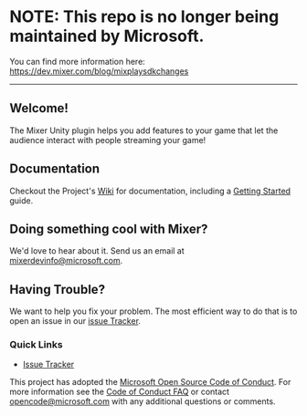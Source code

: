 # NOTE: This repo is no longer being maintained by Microsoft.
You can find more information here: https://dev.mixer.com/blog/mixplaysdkchanges

--------------

## Welcome!

The Mixer Unity plugin helps you add features to your game that let the audience interact with people streaming your game!

## Documentation

Checkout the Project's [Wiki](https://github.com/mixer/interactive-unity-plugin/wiki) for documentation, including a [Getting Started](https://github.com/mixer/interactive-unity-plugin/wiki/Getting-started) guide.

## Doing something cool with Mixer?

We'd love to hear about it. Send us an email at mixerdevinfo@microsoft.com.

## Having Trouble?

We want to help you fix your problem. The most efficient way to do that is to open an issue in our [issue Tracker](https://github.com/Mixer/interactive-unity-plugin/issues).  

### Quick Links

*   [Issue Tracker](https://github.com/Mixer/interactive-unity-plugin/issues)

This project has adopted the [Microsoft Open Source Code of Conduct](https://opensource.microsoft.com/codeofconduct/). For more information see the [Code of Conduct FAQ](https://opensource.microsoft.com/codeofconduct/faq/) or contact [opencode@microsoft.com](mailto:opencode@microsoft.com) with any additional questions or comments.

